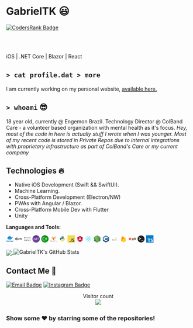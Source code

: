 <!--- JSX
<script src="https://profile.codersrank.io/widget/widget.js"></script>
-->
<!--- NOX -->
 # GabrielTK :smiley:
 [![CodersRank Badge](https://img.shields.io/badge/-CodersRank-71a0a8?style=flat-square&logo=CodersRank&logoColor=white&link=https://profile.codersrank.io/user/gabrieltk)](https://profile.codersrank.io/user/gabrieltk)

<br/>
<br/>

iOS | .NET Core | Blazor | React
## `> cat profile.dat > more`

I am currently working on my personal website, [available here.](https://gabrieltk.vercel.app/)
<!--- END: NOX -->
## `> whoami` :sunglasses:
18 year old, currently @ Engemon Brazil. Technology Director @ ColBand Care - a volunteer based organization with mental health as it's focus.
*Hey, most of the code in here is actually stuff I wrote when I was younger.*
*Most of my recent code is stored in Private Repos due to internal integrations with proprietary infrastructure as part of ColBand's Care or my current company*

<!--- JSX
<codersrank-widget username="gabrieltk"></codersrank-widget>
-->
<!--- JSX
My [GitHub Profile](https://github.com/GabrielTK) is also available
-->

## Technologies :fire:
- Native iOS Development (Swift && SwiftUI).
- Machine Learning.
- Cross-Platform Development (Electron/NW)
- PWAs with Angular / Blazor.
- Cross-Platform Mobile Dev with Flutter
- Unity


**Languages and Tools:**  

<code><img height="20" src="https://github.com/github/explore/raw/master/topics/docker/docker.png"/></code>
<code><img height="20" src="https://github.com/github/explore/raw/master/topics/unity/unity.png"/></code>
<code><img height="20" src="https://github.com/github/explore/raw/master/topics/aspnet/aspnet.png"/></code>
<code><img height="20" src="https://github.com/github/explore/raw/master/topics/dotnet/dotnet.png"/></code>
<code><img height="20" src="https://github.com/github/explore/raw/master/topics/csharp/csharp.png"/></code>
<code><img height="20" src="https://raw.githubusercontent.com/github/explore/80688e429a7d4ef2fca1e82350fe8e3517d3494d/topics/tensorflow/tensorflow.png"></code>
<code><img height="20" src="https://raw.githubusercontent.com/github/explore/80688e429a7d4ef2fca1e82350fe8e3517d3494d/topics/python/python.png"></code>
<code><img height="20" src="https://raw.githubusercontent.com/github/explore/80688e429a7d4ef2fca1e82350fe8e3517d3494d/topics/javascript/javascript.png"></code>
<code><img height="20" src="https://raw.githubusercontent.com/github/explore/80688e429a7d4ef2fca1e82350fe8e3517d3494d/topics/angular/angular.png"></code>
<code><img height="20" src="https://raw.githubusercontent.com/github/explore/80688e429a7d4ef2fca1e82350fe8e3517d3494d/topics/react/react.png"></code>
<code><img height="20" src="https://raw.githubusercontent.com/github/explore/80688e429a7d4ef2fca1e82350fe8e3517d3494d/topics/nodejs/nodejs.png"></code>
<code><img height="20" src="https://raw.githubusercontent.com/github/explore/80688e429a7d4ef2fca1e82350fe8e3517d3494d/topics/cpp/cpp.png"></code>
<code><img height="20" src="https://raw.githubusercontent.com/github/explore/80688e429a7d4ef2fca1e82350fe8e3517d3494d/topics/mysql/mysql.png"></code>
<code><img height="20" src="https://raw.githubusercontent.com/github/explore/80688e429a7d4ef2fca1e82350fe8e3517d3494d/topics/firebase/firebase.png"></code>
<code><img height="20" src="https://raw.githubusercontent.com/github/explore/80688e429a7d4ef2fca1e82350fe8e3517d3494d/topics/git/git.png"></code>
<code><img height="20" src="https://raw.githubusercontent.com/github/explore/80688e429a7d4ef2fca1e82350fe8e3517d3494d/topics/terminal/terminal.png"></code>
<code><img height="20" src="https://raw.githubusercontent.com/github/explore/80688e429a7d4ef2fca1e82350fe8e3517d3494d/topics/typescript/typescript.png"></code>


<a href="https://github.com/GabrielTK">
  <img align="center" src="https://github-readme-stats.vercel.app/api/top-langs/?username=GabrielTK&theme=radical&hide=glsl,python&count_private=true" />
</a>

<img src="https://github-readme-stats.vercel.app/api?username=GabrielTK&&show_icons=true&theme=radical&line_height=27&v=5&count_private=true" alt="GabrielTK's GitHub Stats" />




##  Contact Me :speech_balloon:
[![Email Badge](https://img.shields.io/badge/-gabrieltk@cgnet.dev-c14438?style=flat-square&logo=Gmail&logoColor=white&link=mailto:gabrieltk@cgnet.dev)](mailto:gabrieltk@cgnet.dev) [![Instagram Badge](https://img.shields.io/badge/-@gabrieltk_-e4405f?style=flat-square&labelColor=f94877&logo=instagram&logoColor=white&link=https://www.instagram.com/gabrieltk_/)](https://www.instagram.com/gabrieltk_/)

<p align="center"> 
  Visitor count<br>
  <img src="https://profile-counter.glitch.me/GabrielTK/count.svg" />
</p>




### Show some ❤️ by starring some of the repositories!

